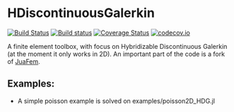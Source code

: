 # HDiscontinuousGalerkin

[![Build Status](https://travis-ci.org/Paulms/HDiscontinuousGalerkin.jl.svg?branch=master)](https://travis-ci.org/Paulms/HDiscontinuousGalerkin.jl)
[![Build status](https://ci.appveyor.com/api/projects/status/94uers5diacwb7nv?svg=true)](https://ci.appveyor.com/project/Paulms/hdiscontinuousgalerkin-jl)
[![Coverage Status](https://coveralls.io/repos/Paulms/HDiscontinuousGalerkin.jl/badge.svg?branch=master&service=github)](https://coveralls.io/github/Paulms/HDiscontinuousGalerkin.jl?branch=master)
[![codecov.io](http://codecov.io/github/Paulms/HDiscontinuousGalerkin.jl/coverage.svg?branch=master)](http://codecov.io/github/Paulms/HDiscontinuousGalerkin.jl?branch=master)

A finite element toolbox, with focus on Hybridizable Discontinuous Galerkin (at the moment it only works in 2D).  An important part of the code is a fork of [JuaFem](https://github.com/KristofferC/JuAFEM.jl).

## Examples:
* A simple poisson example is solved on examples/poisson2D_HDG.jl
